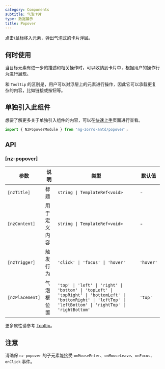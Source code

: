 ```yaml
---
category: Components
subtitle: 气泡卡片
type: 数据展示
title: Popover
---
```


点击/鼠标移入元素，弹出气泡式的卡片浮层。

## 何时使用

当目标元素有进一步的描述和相关操作时，可以收纳到卡片中，根据用户的操作行为进行展现。

和 `Tooltip` 的区别是，用户可以对浮层上的元素进行操作，因此它可以承载更复杂的内容，比如链接或按钮等。

## 单独引入此组件

想要了解更多关于单独引入组件的内容，可以在[快速上手](/docs/getting-started/zh#单独引入某个组件)页面进行查看。

```ts
import { NzPopoverModule } from 'ng-zorro-antd/popover';
```

## API

### [nz-popover]

| 参数 | 说明 | 类型 | 默认值 |
| --- | --- | --- | --- |
| `[nzTitle]` | 标题 | `string \| TemplateRef<void>` | - |
| `[nzContent]` | 用于定义内容 | `string \| TemplateRef<void>` | - |
| `[nzTrigger]` | 触发行为 | `'click' \| 'focus' \| 'hover'` | `'hover'` |
| `[nzPlacement]` | 气泡框位置 | `'top' \| 'left' \| 'right' \| 'bottom' \| 'topLeft' \| 'topRight' \| 'bottomLeft' \| 'bottomRight' \| 'leftTop' \| 'leftBottom' \| 'rightTop' \| 'rightBottom'` | `'top'` |

更多属性请参考 [Tooltip](/components/tooltip/zh#api)。

## 注意

请确保 `nz-popover` 的子元素能接受 `onMouseEnter`、`onMouseLeave`、`onFocus`、`onClick` 事件。
